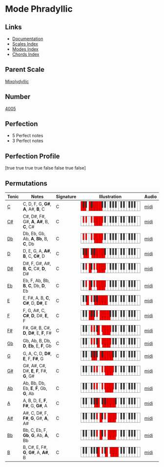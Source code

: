 # Mode Phradyllic

## Links

- [Documentation](index.md)
- [Scales Index](Scales.md)
- [Modes Index](Modes.md)
- [Chords Index](Chords.md)

## Parent Scale

[Mixolydyllic](ScaleMixolydyllic.md)

## Number

[4005](https://ianring.com/musictheory/scales/4005)

## Perfection

- 5 Perfect notes
- 3 Perfect notes

## Perfection Profile

[true true true true false false true false]

## Permutations

| Tonic | Notes | Signature | Illustration | Audio |
|-------|-------|-----------|--------------|-------|
| [C](ModeCNaturalPhradyllic.md) | C, D, F, G, **G#**, **A**, A#, **B**, C | C | ![CNaturalPhradyllic](ModeCNaturalPhradyllic.png) | [midi](https://github.com/edipermadi/music/blob/main/docs/ModeCNaturalPhradyllic.mid?raw=true) |
| [C#](ModeCSharpPhradyllic.md) | C#, D#, F#, G#, **A**, **A#**, B, **C**, C# | C | ![CSharpPhradyllic](ModeCSharpPhradyllic.png) | [midi](https://github.com/edipermadi/music/blob/main/docs/ModeCSharpPhradyllic.mid?raw=true) |
| [Db](ModeDFlatPhradyllic.md) | Db, Eb, Gb, Ab, **A**, **Bb**, B, **C**, Db | C | ![DFlatPhradyllic](ModeDFlatPhradyllic.png) | [midi](https://github.com/edipermadi/music/blob/main/docs/ModeDFlatPhradyllic.mid?raw=true) |
| [D](ModeDNaturalPhradyllic.md) | D, E, G, A, **A#**, **B**, C, **C#**, D | C | ![DNaturalPhradyllic](ModeDNaturalPhradyllic.png) | [midi](https://github.com/edipermadi/music/blob/main/docs/ModeDNaturalPhradyllic.mid?raw=true) |
| [D#](ModeDSharpPhradyllic.md) | D#, F, G#, A#, **B**, **C**, C#, **D**, D# | C | ![DSharpPhradyllic](ModeDSharpPhradyllic.png) | [midi](https://github.com/edipermadi/music/blob/main/docs/ModeDSharpPhradyllic.mid?raw=true) |
| [Eb](ModeEFlatPhradyllic.md) | Eb, F, Ab, Bb, **B**, **C**, Db, **D**, Eb | C | ![EFlatPhradyllic](ModeEFlatPhradyllic.png) | [midi](https://github.com/edipermadi/music/blob/main/docs/ModeEFlatPhradyllic.mid?raw=true) |
| [E](ModeENaturalPhradyllic.md) | E, F#, A, B, **C**, **C#**, D, **D#**, E | C | ![ENaturalPhradyllic](ModeENaturalPhradyllic.png) | [midi](https://github.com/edipermadi/music/blob/main/docs/ModeENaturalPhradyllic.mid?raw=true) |
| [F](ModeFNaturalPhradyllic.md) | F, G, A#, C, **C#**, **D**, D#, **E**, F | C | ![FNaturalPhradyllic](ModeFNaturalPhradyllic.png) | [midi](https://github.com/edipermadi/music/blob/main/docs/ModeFNaturalPhradyllic.mid?raw=true) |
| [F#](ModeFSharpPhradyllic.md) | F#, G#, B, C#, **D**, **D#**, E, **F**, F# | C | ![FSharpPhradyllic](ModeFSharpPhradyllic.png) | [midi](https://github.com/edipermadi/music/blob/main/docs/ModeFSharpPhradyllic.mid?raw=true) |
| [Gb](ModeGFlatPhradyllic.md) | Gb, Ab, B, Db, **D**, **Eb**, E, **F**, Gb | C | ![GFlatPhradyllic](ModeGFlatPhradyllic.png) | [midi](https://github.com/edipermadi/music/blob/main/docs/ModeGFlatPhradyllic.mid?raw=true) |
| [G](ModeGNaturalPhradyllic.md) | G, A, C, D, **D#**, **E**, F, **F#**, G | C | ![GNaturalPhradyllic](ModeGNaturalPhradyllic.png) | [midi](https://github.com/edipermadi/music/blob/main/docs/ModeGNaturalPhradyllic.mid?raw=true) |
| [G#](ModeGSharpPhradyllic.md) | G#, A#, C#, D#, **E**, **F**, F#, **G**, G# | C | ![GSharpPhradyllic](ModeGSharpPhradyllic.png) | [midi](https://github.com/edipermadi/music/blob/main/docs/ModeGSharpPhradyllic.mid?raw=true) |
| [Ab](ModeAFlatPhradyllic.md) | Ab, Bb, Db, Eb, **E**, **F**, Gb, **G**, Ab | C | ![AFlatPhradyllic](ModeAFlatPhradyllic.png) | [midi](https://github.com/edipermadi/music/blob/main/docs/ModeAFlatPhradyllic.mid?raw=true) |
| [A](ModeANaturalPhradyllic.md) | A, B, D, E, **F**, **F#**, G, **G#**, A | C | ![ANaturalPhradyllic](ModeANaturalPhradyllic.png) | [midi](https://github.com/edipermadi/music/blob/main/docs/ModeANaturalPhradyllic.mid?raw=true) |
| [A#](ModeASharpPhradyllic.md) | A#, C, D#, F, **F#**, **G**, G#, **A**, A# | C | ![ASharpPhradyllic](ModeASharpPhradyllic.png) | [midi](https://github.com/edipermadi/music/blob/main/docs/ModeASharpPhradyllic.mid?raw=true) |
| [Bb](ModeBFlatPhradyllic.md) | Bb, C, Eb, F, **Gb**, **G**, Ab, **A**, Bb | C | ![BFlatPhradyllic](ModeBFlatPhradyllic.png) | [midi](https://github.com/edipermadi/music/blob/main/docs/ModeBFlatPhradyllic.mid?raw=true) |
| [B](ModeBNaturalPhradyllic.md) | B, C#, E, F#, **G**, **G#**, A, **A#**, B | C | ![BNaturalPhradyllic](ModeBNaturalPhradyllic.png) | [midi](https://github.com/edipermadi/music/blob/main/docs/ModeBNaturalPhradyllic.mid?raw=true) |
